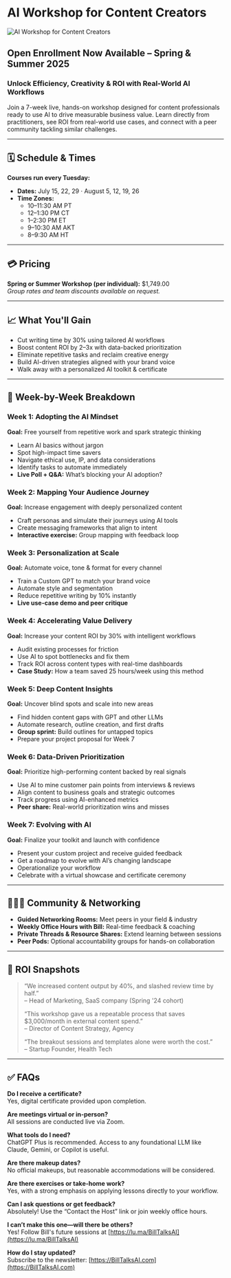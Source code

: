 # AI Workshop for Content Creators
![AI Workshop for Content Creators](https://lh6.googleusercontent.com/__os2SllqkCzPGmJO2Gj3-yJNPmQAkY7fDEFIrTgkFJV5bV_ikzhLmYfgdq88LtUgt_odk2Zhb_YY9d4e8dGvHE=w16383)

## Open Enrollment Now Available – Spring & Summer 2025

### Unlock Efficiency, Creativity & ROI with Real-World AI Workflows

Join a 7-week live, hands-on workshop designed for content professionals ready to use AI to drive measurable business value. Learn directly from practitioners, see ROI from real-world use cases, and connect with a peer community tackling similar challenges.

---

## 🗓️ Schedule & Times
**Courses run every Tuesday:**  
- **Dates:** July 15, 22, 29 · August 5, 12, 19, 26  
- **Time Zones:**  
  - 10–11:30 AM PT  
  - 12–1:30 PM CT  
  - 1–2:30 PM ET  
  - 9–10:30 AM AKT  
  - 8–9:30 AM HT  

---

## 💳 Pricing
**Spring or Summer Workshop (per individual):** $1,749.00  
_Group rates and team discounts available on request._

---

## 📈 What You'll Gain
- Cut writing time by 30% using tailored AI workflows  
- Boost content ROI by 2–3x with data-backed prioritization  
- Eliminate repetitive tasks and reclaim creative energy  
- Build AI-driven strategies aligned with your brand voice  
- Walk away with a personalized AI toolkit & certificate

---

## 🧠 Week-by-Week Breakdown

### Week 1: Adopting the AI Mindset
**Goal:** Free yourself from repetitive work and spark strategic thinking  
- Learn AI basics without jargon  
- Spot high-impact time savers  
- Navigate ethical use, IP, and data considerations  
- Identify tasks to automate immediately  
- **Live Poll + Q&A:** What’s blocking your AI adoption?

### Week 2: Mapping Your Audience Journey
**Goal:** Increase engagement with deeply personalized content  
- Craft personas and simulate their journeys using AI tools  
- Create messaging frameworks that align to intent  
- **Interactive exercise:** Group mapping with feedback loop

### Week 3: Personalization at Scale
**Goal:** Automate voice, tone & format for every channel  
- Train a Custom GPT to match your brand voice  
- Automate style and segmentation  
- Reduce repetitive writing by 10% instantly  
- **Live use-case demo and peer critique**

### Week 4: Accelerating Value Delivery
**Goal:** Increase your content ROI by 30% with intelligent workflows  
- Audit existing processes for friction  
- Use AI to spot bottlenecks and fix them  
- Track ROI across content types with real-time dashboards  
- **Case Study:** How a team saved 25 hours/week using this method

### Week 5: Deep Content Insights
**Goal:** Uncover blind spots and scale into new areas  
- Find hidden content gaps with GPT and other LLMs  
- Automate research, outline creation, and first drafts  
- **Group sprint:** Build outlines for untapped topics  
- Prepare your project proposal for Week 7

### Week 6: Data-Driven Prioritization
**Goal:** Prioritize high-performing content backed by real signals  
- Use AI to mine customer pain points from interviews & reviews  
- Align content to business goals and strategic outcomes  
- Track progress using AI-enhanced metrics  
- **Peer share:** Real-world prioritization wins and misses

### Week 7: Evolving with AI
**Goal:** Finalize your toolkit and launch with confidence  
- Present your custom project and receive guided feedback  
- Get a roadmap to evolve with AI’s changing landscape  
- Operationalize your workflow  
- Celebrate with a virtual showcase and certificate ceremony

---

## 🧑‍🤝‍🧑 Community & Networking
- **Guided Networking Rooms:** Meet peers in your field & industry  
- **Weekly Office Hours with Bill:** Real-time feedback & coaching  
- **Private Threads & Resource Shares:** Extend learning between sessions  
- **Peer Pods:** Optional accountability groups for hands-on collaboration

---

## 📜 ROI Snapshots
> “We increased content output by 40%, and slashed review time by half.”  
> – Head of Marketing, SaaS company (Spring '24 cohort)  
>
> “This workshop gave us a repeatable process that saves $3,000/month in external content spend.”  
> – Director of Content Strategy, Agency  
>
> “The breakout sessions and templates alone were worth the cost.”  
> – Startup Founder, Health Tech  

---

## ✅ FAQs

**Do I receive a certificate?**  
Yes, digital certificate provided upon completion.  

**Are meetings virtual or in-person?**  
All sessions are conducted live via Zoom.  

**What tools do I need?**  
ChatGPT Plus is recommended. Access to any foundational LLM like Claude, Gemini, or Copilot is useful.  

**Are there makeup dates?**  
No official makeups, but reasonable accommodations will be considered.  

**Are there exercises or take-home work?**  
Yes, with a strong emphasis on applying lessons directly to your workflow.  

**Can I ask questions or get feedback?**  
Absolutely! Use the “Contact the Host” link or join weekly office hours.  

**I can’t make this one—will there be others?**  
Yes! Follow Bill's future sessions at [https://lu.ma/BillTalksAI](https://lu.ma/BillTalksAI)  

**How do I stay updated?**  
Subscribe to the newsletter: [https://BillTalksAI.com](https://BillTalksAI.com)

